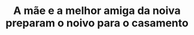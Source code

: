 ---
layout: post
title: A mãe e a melhor amiga da noiva preparam o noivo para o casamento
thumb: a-mae-e-a-melhor-amiga-da-noiva-preparam-o-noivo-para-o-casamento
duration: "11:55"
permalink: /:title
video: https://www.xvideos.com/embedframe/69521081
categories: blonde, sexy, milf, threesome, skirt, mom, cheating, big-ass, horny, orgasm, family, big-tits, taboo, big-boobs, brides, maid, double-blowjob, milfed, mother
qualidade: 1080p
---